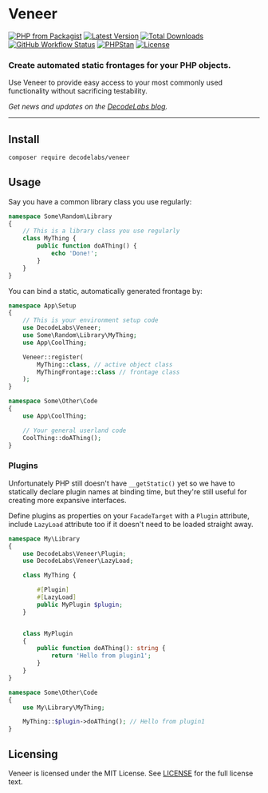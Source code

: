 # Veneer

[![PHP from Packagist](https://img.shields.io/packagist/php-v/decodelabs/veneer?style=flat)](https://packagist.org/packages/decodelabs/veneer)
[![Latest Version](https://img.shields.io/packagist/v/decodelabs/veneer.svg?style=flat)](https://packagist.org/packages/decodelabs/veneer)
[![Total Downloads](https://img.shields.io/packagist/dt/decodelabs/veneer.svg?style=flat)](https://packagist.org/packages/decodelabs/veneer)
[![GitHub Workflow Status](https://img.shields.io/github/workflow/status/decodelabs/veneer/Integrate)](https://github.com/decodelabs/veneer/actions/workflows/integrate.yml)
[![PHPStan](https://img.shields.io/badge/PHPStan-enabled-44CC11.svg?longCache=true&style=flat)](https://github.com/phpstan/phpstan)
[![License](https://img.shields.io/packagist/l/decodelabs/veneer?style=flat)](https://packagist.org/packages/decodelabs/veneer)

### Create automated static frontages for your PHP objects.

Use Veneer to provide easy access to your most commonly used functionality without sacrificing testability.

_Get news and updates on the [DecodeLabs blog](https://blog.decodelabs.com)._

---

## Install

```bash
composer require decodelabs/veneer
```

## Usage
Say you have a common library class you use regularly:

```php
namespace Some\Random\Library
{
    // This is a library class you use regularly
    class MyThing {
        public function doAThing() {
            echo 'Done!';
        }
    }
}
```


You can bind a static, automatically generated frontage by:

```php
namespace App\Setup
{
    // This is your environment setup code
    use DecodeLabs\Veneer;
    use Some\Random\Library\MyThing;
    use App\CoolThing;

    Veneer::register(
        MyThing::class, // active object class
        MyThingFrontage::class // frontage class
    );
}

namespace Some\Other\Code
{
    use App\CoolThing;

    // Your general userland code
    CoolThing::doAThing();
}
```


### Plugins

Unfortunately PHP still doesn't have <code>\__getStatic()</code> yet so we have to statically declare plugin names at binding time, but they're still useful for creating more expansive interfaces.

Define plugins as properties on your <code>FacadeTarget</code> with a <code>Plugin</code> attribute, include <code>LazyLoad</code> attribute too if it doesn't need to be loaded straight away.


```php
namespace My\Library
{
    use DecodeLabs\Veneer\Plugin;
    use DecodeLabs\Veneer\LazyLoad;

    class MyThing {

        #[Plugin]
        #[LazyLoad]
        public MyPlugin $plugin;
    }


    class MyPlugin
    {
        public function doAThing(): string {
            return 'Hello from plugin1';
        }
    }
}

namespace Some\Other\Code
{
    use My\Library\MyThing;

    MyThing::$plugin->doAThing(); // Hello from plugin1
}
```


## Licensing
Veneer is licensed under the MIT License. See [LICENSE](./LICENSE) for the full license text.
